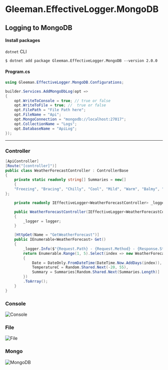 # Gleeman.EffectiveLogger.MongoDB


## Logging to MongoDB

#### Install packages
`dotnet` CLI
```
$ dotnet add package Gleeman.EffectiveLogger.MongoDB --version 2.0.0
```
#### Program.cs
```csharp
using Gleeman.EffectiveLogger.MongoDB.Configurations;
```
```csharp
builder.Services.AddMongoDbLog(opt =>
{
    opt.WriteToConsole = true; // true or false
    opt.WriteToFile = true; //  true or false
    opt.FilePath = "File Path here";
    opt.FileName = "Api";
    opt.MongoConnection = "mongodb://localhost:27017";
    opt.CollectionName = "Logs";
    opt.DatabaseName = "ApiLog";
});
```
<hr>


### Controller
```csharp
[ApiController]
[Route("[controller]")]
public class WeatherForecastController : ControllerBase
{
    private static readonly string[] Summaries = new[]
    {
    "Freezing", "Bracing", "Chilly", "Cool", "Mild", "Warm", "Balmy", "Hot", "Sweltering", "Scorching"
};

    private readonly IEffectiveLogger<WeatherForecastController> _logger;

    public WeatherForecastController(IEffectiveLogger<WeatherForecastController> logger)
    {
        _logger = logger;
    }

    [HttpGet(Name = "GetWeatherForecast")]
    public IEnumerable<WeatherForecast> Get()
    {
        _logger.Info($"{Request.Path} - {Request.Method} - {Response.StatusCode}");
        return Enumerable.Range(1, 5).Select(index => new WeatherForecast
        {
            Date = DateOnly.FromDateTime(DateTime.Now.AddDays(index)),
            TemperatureC = Random.Shared.Next(-20, 55),
            Summary = Summaries[Random.Shared.Next(Summaries.Length)]
        })
        .ToArray();
    }
}
```
### Console
![Console](https://github.com/oznakdn/EffectiveLoggerMongoDB/assets/79724084/aba26e72-a21a-4e2d-b534-1d9561a6cdea)
### File
![File](https://github.com/oznakdn/EffectiveLoggerMongoDB/assets/79724084/37a28192-6b12-4bab-a520-4f57925ba9ac)
### Mongo
![MongoDB](https://github.com/oznakdn/EffectiveLoggerMongoDB/assets/79724084/5d8cd1f9-5073-40b6-bd0f-a1d6970c29e8)



